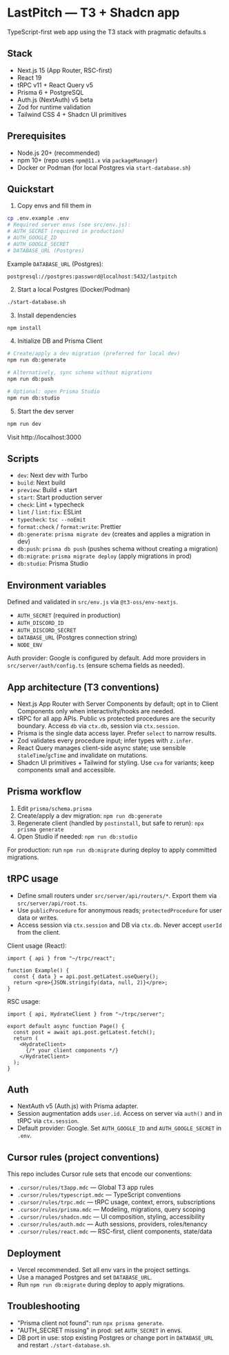 # LastPitch — T3 + Shadcn app

TypeScript-first web app using the T3 stack with pragmatic defaults.s

## Stack

- Next.js 15 (App Router, RSC-first)
- React 19
- tRPC v11 + React Query v5
- Prisma 6 + PostgreSQL
- Auth.js (NextAuth) v5 beta
- Zod for runtime validation
- Tailwind CSS 4 + Shadcn UI primitives

## Prerequisites

- Node.js 20+ (recommended)
- npm 10+ (repo uses `npm@11.x` via `packageManager`)
- Docker or Podman (for local Postgres via `start-database.sh`)

## Quickstart

1) Copy envs and fill them in

```bash
cp .env.example .env
# Required server envs (see src/env.js):
# AUTH_SECRET (required in production)
# AUTH_GOOGLE_ID
# AUTH_GOOGLE_SECRET
# DATABASE_URL (Postgres)
```

Example `DATABASE_URL` (Postgres):

```
postgresql://postgres:password@localhost:5432/lastpitch
```

2) Start a local Postgres (Docker/Podman)

```bash
./start-database.sh
```

3) Install dependencies

```bash
npm install
```

4) Initialize DB and Prisma Client

```bash
# Create/apply a dev migration (preferred for local dev)
npm run db:generate

# Alternatively, sync schema without migrations
npm run db:push

# Optional: open Prisma Studio
npm run db:studio
```

5) Start the dev server

```bash
npm run dev
```

Visit http://localhost:3000

## Scripts

- `dev`: Next dev with Turbo
- `build`: Next build
- `preview`: Build + start
- `start`: Start production server
- `check`: Lint + typecheck
- `lint` / `lint:fix`: ESLint
- `typecheck`: `tsc --noEmit`
- `format:check` / `format:write`: Prettier
- `db:generate`: `prisma migrate dev` (creates and applies a migration in dev)
- `db:push`: `prisma db push` (pushes schema without creating a migration)
- `db:migrate`: `prisma migrate deploy` (apply migrations in prod)
- `db:studio`: Prisma Studio

## Environment variables

Defined and validated in `src/env.js` via `@t3-oss/env-nextjs`.

- `AUTH_SECRET` (required in production)
- `AUTH_DISCORD_ID`
- `AUTH_DISCORD_SECRET`
- `DATABASE_URL` (Postgres connection string)
- `NODE_ENV`

Auth provider: Google is configured by default. Add more providers in `src/server/auth/config.ts` (ensure schema fields as needed).

## App architecture (T3 conventions)

- Next.js App Router with Server Components by default; opt in to Client Components only when interactivity/hooks are needed.
- tRPC for all app APIs. Public vs protected procedures are the security boundary. Access `db` via `ctx.db`, session via `ctx.session`.
- Prisma is the single data access layer. Prefer `select` to narrow results.
- Zod validates every procedure input; infer types with `z.infer`.
- React Query manages client-side async state; use sensible `staleTime`/`gcTime` and invalidate on mutations.
- Shadcn UI primitives + Tailwind for styling. Use `cva` for variants; keep components small and accessible.

## Prisma workflow

1. Edit `prisma/schema.prisma`
2. Create/apply a dev migration: `npm run db:generate`
3. Regenerate client (handled by `postinstall`, but safe to rerun): `npx prisma generate`
4. Open Studio if needed: `npm run db:studio`

For production: run `npm run db:migrate` during deploy to apply committed migrations.

## tRPC usage

- Define small routers under `src/server/api/routers/*`. Export them via `src/server/api/root.ts`.
- Use `publicProcedure` for anonymous reads; `protectedProcedure` for user data or writes.
- Access session via `ctx.session` and DB via `ctx.db`. Never accept `userId` from the client.

Client usage (React):

```tsx
import { api } from "~/trpc/react";

function Example() {
  const { data } = api.post.getLatest.useQuery();
  return <pre>{JSON.stringify(data, null, 2)}</pre>;
}
```

RSC usage:

```tsx
import { api, HydrateClient } from "~/trpc/server";

export default async function Page() {
  const post = await api.post.getLatest.fetch();
  return (
    <HydrateClient>
      {/* your client components */}
    </HydrateClient>
  );
}
```

## Auth

- NextAuth v5 (Auth.js) with Prisma adapter.
- Session augmentation adds `user.id`. Access on server via `auth()` and in tRPC via `ctx.session`.
- Default provider: Google. Set `AUTH_GOOGLE_ID` and `AUTH_GOOGLE_SECRET` in `.env`.

## Cursor rules (project conventions)

This repo includes Cursor rule sets that encode our conventions:

- `.cursor/rules/t3app.mdc` — Global T3 app rules
- `.cursor/rules/typescript.mdc` — TypeScript conventions
- `.cursor/rules/trpc.mdc` — tRPC usage, context, errors, subscriptions
- `.cursor/rules/prisma.mdc` — Modeling, migrations, query scoping
- `.cursor/rules/shadcn.mdc` — UI composition, styling, accessibility
- `.cursor/rules/auth.mdc` — Auth sessions, providers, roles/tenancy
- `.cursor/rules/react.mdc` — RSC-first, client components, state/data

## Deployment

- Vercel recommended. Set all env vars in the project settings.
- Use a managed Postgres and set `DATABASE_URL`.
- Run `npm run db:migrate` during deploy to apply migrations.

## Troubleshooting

- "Prisma client not found": run `npx prisma generate`.
- "AUTH_SECRET missing" in prod: set `AUTH_SECRET` in envs.
- DB port in use: stop existing Postgres or change port in `DATABASE_URL` and restart `./start-database.sh`.
